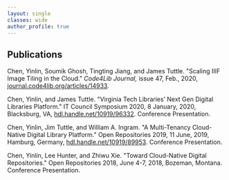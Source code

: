 ```yaml
---
layout: single
classes: wide
author_profile: true
---
```


## Publications

Chen, Yinlin, Soumik Ghosh, Tingting Jiang, and James Tuttle. "Scaling IIIF Image Tiling in the Cloud." *Code4Lib Journal,* issue 47, Feb., 2020, [journal.code4lib.org/articles/14933](https://journal.code4lib.org/articles/14933).

Chen, Yinlin, and James Tuttle. "Virginia Tech Libraries’ Next Gen Digital Libraries Platform." IT Council Symposium 2020, 8 January, 2020, Blacksburg, VA, [hdl.handle.net/10919/96332](http://hdl.handle.net/10919/96332). Conference Presentation.

Chen, Yinlin, Jim Tuttle, and William A. Ingram. "A Multi-Tenancy Cloud-Native Digital Library Platform." Open Repositories 2019, 11 June, 2019, Hamburg, Germany, [hdl.handle.net/10919/89953](http://hdl.handle.net/10919/89953). Conference Presentation.

Chen, Yinlin, Lee Hunter, and Zhiwu Xie. "Toward Cloud-Native Digital Repositories." Open Repositories 2018, June 4-7, 2018, Bozeman, Montana. Conference Presentation.


